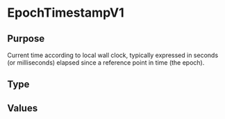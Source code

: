 # EpochTimestampV1

## Purpose

<!-- --8<-- [start:purpose] -->

Current time according to local wall clock, typically expressed in seconds (or milliseconds) elapsed since a reference point in time (the epoch).

<!-- --8<-- [end:purpose] -->

## Type

<!-- --8<-- [start:type] -->
<div class="type">

</div>
<!-- --8<-- [end:type] -->

## Values

